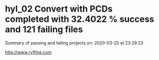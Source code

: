 # hyl_02 Convert with PCDs completed with 32.4022 % success and 121 failing files

Summary of passing and failing projects on: 2020-03-25 at 23:29:23

http://www.ryffine.com
